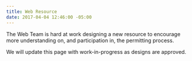 ```yaml
---
title: Web Resource
date: 2017-04-04 12:46:00 -05:00
---
```


The Web Team is hard at work designing a new resource to encourage more understanding on, and participation in, the permitting process.

We will update this page with work-in-progress as designs are approved.